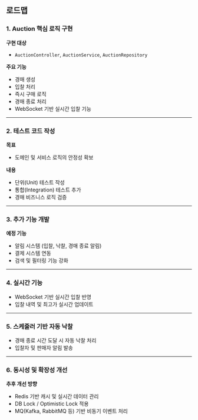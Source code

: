 ## 로드맵

### 1. Auction 핵심 로직 구현
**구현 대상**
- `AuctionController`, `AuctionService`, `AuctionRepository`

**주요 기능**
- 경매 생성
- 입찰 처리
- 즉시 구매 로직
- 경매 종료 처리
- WebSocket 기반 실시간 입찰 기능

---

### 2. 테스트 코드 작성
**목표**
- 도메인 및 서비스 로직의 안정성 확보

**내용**
- 단위(Unit) 테스트 작성
- 통합(Integration) 테스트 추가
- 경매 비즈니스 로직 검증

---

### 3. 추가 기능 개발
**예정 기능**
- 알림 시스템 (입찰, 낙찰, 경매 종료 알림)
- 결제 시스템 연동
- 검색 및 필터링 기능 강화

---

### 4. 실시간 기능
- WebSocket 기반 실시간 입찰 반영
- 입찰 내역 및 최고가 실시간 업데이트

---

### 5. 스케줄러 기반 자동 낙찰
- 경매 종료 시간 도달 시 자동 낙찰 처리
- 입찰자 및 판매자 알림 발송

---

### 6. 동시성 및 확장성 개선
**추후 개선 방향**
- Redis 기반 캐시 및 실시간 데이터 관리
- DB Lock / Optimistic Lock 적용
- MQ(Kafka, RabbitMQ 등) 기반 비동기 이벤트 처리